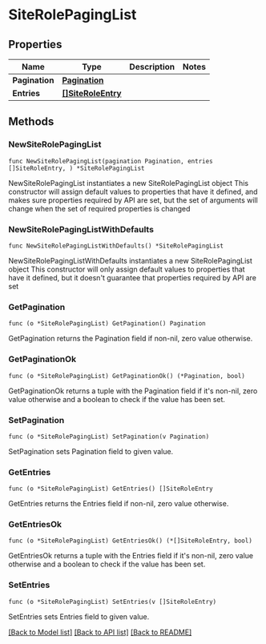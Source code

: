 # SiteRolePagingList

## Properties

Name | Type | Description | Notes
------------ | ------------- | ------------- | -------------
**Pagination** | [**Pagination**](Pagination.md) |  | 
**Entries** | [**[]SiteRoleEntry**](SiteRoleEntry.md) |  | 

## Methods

### NewSiteRolePagingList

`func NewSiteRolePagingList(pagination Pagination, entries []SiteRoleEntry, ) *SiteRolePagingList`

NewSiteRolePagingList instantiates a new SiteRolePagingList object
This constructor will assign default values to properties that have it defined,
and makes sure properties required by API are set, but the set of arguments
will change when the set of required properties is changed

### NewSiteRolePagingListWithDefaults

`func NewSiteRolePagingListWithDefaults() *SiteRolePagingList`

NewSiteRolePagingListWithDefaults instantiates a new SiteRolePagingList object
This constructor will only assign default values to properties that have it defined,
but it doesn't guarantee that properties required by API are set

### GetPagination

`func (o *SiteRolePagingList) GetPagination() Pagination`

GetPagination returns the Pagination field if non-nil, zero value otherwise.

### GetPaginationOk

`func (o *SiteRolePagingList) GetPaginationOk() (*Pagination, bool)`

GetPaginationOk returns a tuple with the Pagination field if it's non-nil, zero value otherwise
and a boolean to check if the value has been set.

### SetPagination

`func (o *SiteRolePagingList) SetPagination(v Pagination)`

SetPagination sets Pagination field to given value.


### GetEntries

`func (o *SiteRolePagingList) GetEntries() []SiteRoleEntry`

GetEntries returns the Entries field if non-nil, zero value otherwise.

### GetEntriesOk

`func (o *SiteRolePagingList) GetEntriesOk() (*[]SiteRoleEntry, bool)`

GetEntriesOk returns a tuple with the Entries field if it's non-nil, zero value otherwise
and a boolean to check if the value has been set.

### SetEntries

`func (o *SiteRolePagingList) SetEntries(v []SiteRoleEntry)`

SetEntries sets Entries field to given value.



[[Back to Model list]](../README.md#documentation-for-models) [[Back to API list]](../README.md#documentation-for-api-endpoints) [[Back to README]](../README.md)


